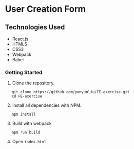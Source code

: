 # User Creation Form


## Technologies Used

- React.js
- HTML5
- CSS3
- Webpack
- Babel

### Getting Started

1. Clone the repository.

 ```shell
    git clone https://github.com/yunyunliu/FE-exercise.git
    cd FE-exercise
  ```

2. Install all dependencies with NPM.

 ```shell
    npm install
 ```

3. Build with webpack

 ```shell
    npm run build
 ```

4. Open `index.html`
